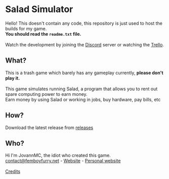 # Salad Simulator
Hello! This doesn't contain any code, this repository is just used to host the builds for my game.<br/>
**You should read the `readme.txt` file.**<br/>
<br/>
Watch the development by joining the [Discord](https://l.femboyfurry.net/ss/discord) server or watching the [Trello](https://l.femboyfurry.net/ss/trello).

## What?
This is a trash game which barely has any gameplay currently, **please don't play it.**<br/>
<br/>
This game simulates running Salad, a program that allows you to rent out spare computing power to earn money.<br/>
Earn money by using Salad or working in jobs, buy hardware, pay bills, etc

## How?
Download the latest release from [releases](https://github.com/JovannMC/salad-simulator/releases)

## Who?
Hi I'm JovannMC, the idiot who created this game.<br/>
contact@femboyfurry.net - [Website](https://femboyfurry.net) - [Personal website](https://jovannmc.femboyfurry.net)<br/><br/>
[Credits](CREDITS.md)
